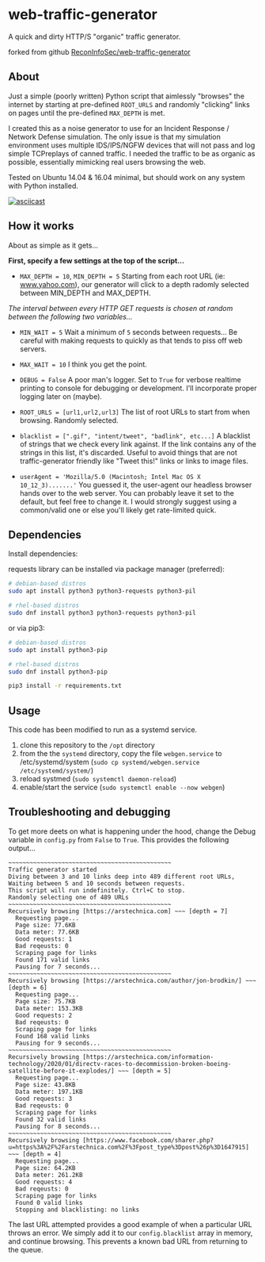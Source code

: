 # web-traffic-generator

A quick and dirty HTTP/S "organic" traffic generator.

forked from github [ReconInfoSec/web-traffic-generator](https://github.com/ReconInfoSec/web-traffic-generator/)

## About

Just a simple (poorly written) Python script that aimlessly "browses" the internet by starting at pre-defined `ROOT_URLS` and randomly "clicking" links on pages until the pre-defined `MAX_DEPTH` is met.

I created this as a noise generator to use for an Incident Response / Network Defense simulation. The only issue is that my simulation environment uses multiple IDS/IPS/NGFW devices that will not pass and log simple TCPreplays of canned traffic. I needed the traffic to be as organic as possible, essentially mimicking real users browsing the web.

Tested on Ubuntu 14.04 & 16.04 minimal, but should work on any system with Python installed.

[![asciicast](https://asciinema.org/a/304683.png)](https://asciinema.org/a/304683)

## How it works

About as simple as it gets...

**First, specify a few settings at the top of the script...**

- `MAX_DEPTH = 10`, `MIN_DEPTH = 5` Starting from each root URL (ie: www.yahoo.com), our generator will click to a depth
radomly selected between MIN_DEPTH and MAX_DEPTH.

*The interval between every HTTP GET requests is chosen at random between the following two variables...*

- `MIN_WAIT = 5` Wait a minimum of `5` seconds between requests... Be careful with making requests to quickly as that tends to piss off web servers.
- `MAX_WAIT = 10` I think you get the point.

- `DEBUG = False` A poor man's logger. Set to `True` for verbose realtime printing to console for debugging or development. I'll incorporate proper logging later on (maybe).

- `ROOT_URLS = [url1,url2,url3]` The list of root URLs to start from when browsing. Randomly selected.

- `blacklist = [".gif", "intent/tweet", "badlink", etc...]` A blacklist of strings that we check every link against. If the link contains any of the strings in this list, it's discarded. Useful to avoid things that are not traffic-generator friendly like "Tweet this!" links or links to image files.

- `userAgent = 'Mozilla/5.0 (Macintosh; Intel Mac OS X 10_12_3).......'` You guessed it, the user-agent our headless browser hands over to the web server. You can probably leave it set to the default, but feel free to change it. I would strongly suggest using a common/valid one or else you'll likely get rate-limited quick.

## Dependencies
Install dependencies:

requests library can be installed via package manager (preferred):
```bash
# debian-based distros
sudo apt install python3 python3-requests python3-pil

# rhel-based distros
sudo dnf install python3 python3-requests python3-pil
```

or via pip3:
```bash
# debian-based distros
sudo apt install python3-pip

# rhel-based distros
sudo dnf install python3-pip

pip3 install -r requirements.txt
```

## Usage
This code has been modified to run as a systemd service.

1. clone this repository to the `/opt` directory
1. from the the `systemd` directory, copy the file `webgen.service` to /etc/systemd/system (`sudo cp systemd/webgen.service /etc/systemd/system/`)
1. reload systmed (`sudo systemctl daemon-reload`)
1. enable/start the service (`sudo systemctl enable --now webgen`)


## Troubleshooting and debugging

To get more deets on what is happening under the hood, change the Debug variable in `config.py` from `False` to `True`. This provides the following output...

```console
~~~~~~~~~~~~~~~~~~~~~~~~~~~~~~~~~~~~~~~~~~~~~~
Traffic generator started
Diving between 3 and 10 links deep into 489 different root URLs,
Waiting between 5 and 10 seconds between requests.
This script will run indefinitely. Ctrl+C to stop.
Randomly selecting one of 489 URLs
~~~~~~~~~~~~~~~~~~~~~~~~~~~~~~~~~~~~~~~~~~~~~~
Recursively browsing [https://arstechnica.com] ~~~ [depth = 7]
  Requesting page...
  Page size: 77.6KB
  Data meter: 77.6KB
  Good requests: 1
  Bad reqeusts: 0
  Scraping page for links
  Found 171 valid links
  Pausing for 7 seconds...
~~~~~~~~~~~~~~~~~~~~~~~~~~~~~~~~~~~~~~~~~~~~~~
Recursively browsing [https://arstechnica.com/author/jon-brodkin/] ~~~ [depth = 6]
  Requesting page...
  Page size: 75.7KB
  Data meter: 153.3KB
  Good requests: 2
  Bad reqeusts: 0
  Scraping page for links
  Found 168 valid links
  Pausing for 9 seconds...
~~~~~~~~~~~~~~~~~~~~~~~~~~~~~~~~~~~~~~~~~~~~~~
Recursively browsing [https://arstechnica.com/information-technology/2020/01/directv-races-to-decommission-broken-boeing-satellite-before-it-explodes/] ~~~ [depth = 5]
  Requesting page...
  Page size: 43.8KB
  Data meter: 197.1KB
  Good requests: 3
  Bad reqeusts: 0
  Scraping page for links
  Found 32 valid links
  Pausing for 8 seconds...
~~~~~~~~~~~~~~~~~~~~~~~~~~~~~~~~~~~~~~~~~~~~~~
Recursively browsing [https://www.facebook.com/sharer.php?u=https%3A%2F%2Farstechnica.com%2F%3Fpost_type%3Dpost%26p%3D1647915] ~~~ [depth = 4]
  Requesting page...
  Page size: 64.2KB
  Data meter: 261.2KB
  Good requests: 4
  Bad reqeusts: 0
  Scraping page for links
  Found 0 valid links
  Stopping and blacklisting: no links
```

The last URL attempted provides a good example of when a particular URL throws an error. We simply add it to our `config.blacklist` array in memory, and continue browsing. This prevents a known bad URL from returning to the queue.
